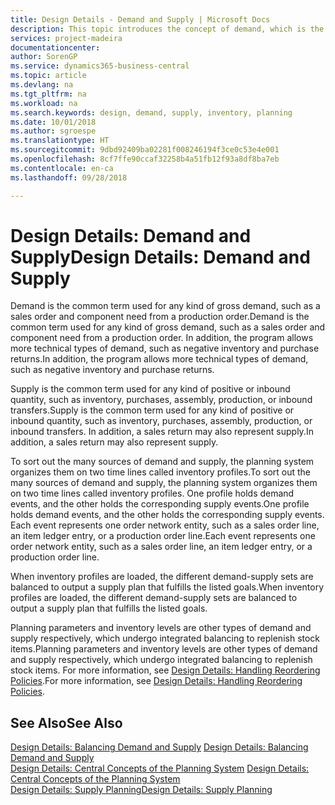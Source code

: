 ```yaml
---
title: Design Details - Demand and Supply | Microsoft Docs
description: This topic introduces the concept of demand, which is the common term used for any kind of gross demand, such as a sales order and component need from a production order.
services: project-madeira
documentationcenter: 
author: SorenGP
ms.service: dynamics365-business-central
ms.topic: article
ms.devlang: na
ms.tgt_pltfrm: na
ms.workload: na
ms.search.keywords: design, demand, supply, inventory, planning
ms.date: 10/01/2018
ms.author: sgroespe
ms.translationtype: HT
ms.sourcegitcommit: 9dbd92409ba02281f008246194f3ce0c53e4e001
ms.openlocfilehash: 8cf7ffe90ccaf32258b4a51fb12f93a8df8ba7eb
ms.contentlocale: en-ca
ms.lasthandoff: 09/28/2018

---
```

# <a name="design-details-demand-and-supply"></a><span data-ttu-id="7d9c2-103">Design Details: Demand and Supply</span><span class="sxs-lookup"><span data-stu-id="7d9c2-103">Design Details: Demand and Supply</span></span>
<span data-ttu-id="7d9c2-104">Demand is the common term used for any kind of gross demand, such as a sales order and component need from a production order.</span><span class="sxs-lookup"><span data-stu-id="7d9c2-104">Demand is the common term used for any kind of gross demand, such as a sales order and component need from a production order.</span></span> <span data-ttu-id="7d9c2-105">In addition, the program allows more technical types of demand, such as negative inventory and purchase returns.</span><span class="sxs-lookup"><span data-stu-id="7d9c2-105">In addition, the program allows more technical types of demand, such as negative inventory and purchase returns.</span></span>  
  
<span data-ttu-id="7d9c2-106">Supply is the common term used for any kind of positive or inbound quantity, such as inventory, purchases, assembly, production, or inbound transfers.</span><span class="sxs-lookup"><span data-stu-id="7d9c2-106">Supply is the common term used for any kind of positive or inbound quantity, such as inventory, purchases, assembly, production, or inbound transfers.</span></span> <span data-ttu-id="7d9c2-107">In addition, a sales return may also represent supply.</span><span class="sxs-lookup"><span data-stu-id="7d9c2-107">In addition, a sales return may also represent supply.</span></span>  
  
<span data-ttu-id="7d9c2-108">To sort out the many sources of demand and supply, the planning system organizes them on two time lines called inventory profiles.</span><span class="sxs-lookup"><span data-stu-id="7d9c2-108">To sort out the many sources of demand and supply, the planning system organizes them on two time lines called inventory profiles.</span></span> <span data-ttu-id="7d9c2-109">One profile holds demand events, and the other holds the corresponding supply events.</span><span class="sxs-lookup"><span data-stu-id="7d9c2-109">One profile holds demand events, and the other holds the corresponding supply events.</span></span> <span data-ttu-id="7d9c2-110">Each event represents one order network entity, such as a sales order line, an item ledger entry, or a production order line.</span><span class="sxs-lookup"><span data-stu-id="7d9c2-110">Each event represents one order network entity, such as a sales order line, an item ledger entry, or a production order line.</span></span>  
  
<span data-ttu-id="7d9c2-111">When inventory profiles are loaded, the different demand-supply sets are balanced to output a supply plan that fulfills the listed goals.</span><span class="sxs-lookup"><span data-stu-id="7d9c2-111">When inventory profiles are loaded, the different demand-supply sets are balanced to output a supply plan that fulfills the listed goals.</span></span>  
  
<span data-ttu-id="7d9c2-112">Planning parameters and inventory levels are other types of demand and supply respectively, which undergo integrated balancing to replenish stock items.</span><span class="sxs-lookup"><span data-stu-id="7d9c2-112">Planning parameters and inventory levels are other types of demand and supply respectively, which undergo integrated balancing to replenish stock items.</span></span> <span data-ttu-id="7d9c2-113">For more information, see [Design Details: Handling Reordering Policies](design-details-handling-reordering-policies.md).</span><span class="sxs-lookup"><span data-stu-id="7d9c2-113">For more information, see [Design Details: Handling Reordering Policies](design-details-handling-reordering-policies.md).</span></span>  
  
## <a name="see-also"></a><span data-ttu-id="7d9c2-114">See Also</span><span class="sxs-lookup"><span data-stu-id="7d9c2-114">See Also</span></span>  
<span data-ttu-id="7d9c2-115">[Design Details: Balancing Demand and Supply](design-details-balancing-demand-and-supply.md) </span><span class="sxs-lookup"><span data-stu-id="7d9c2-115">[Design Details: Balancing Demand and Supply](design-details-balancing-demand-and-supply.md) </span></span>  
<span data-ttu-id="7d9c2-116">[Design Details: Central Concepts of the Planning System](design-details-central-concepts-of-the-planning-system.md) </span><span class="sxs-lookup"><span data-stu-id="7d9c2-116">[Design Details: Central Concepts of the Planning System](design-details-central-concepts-of-the-planning-system.md) </span></span>  
[<span data-ttu-id="7d9c2-117">Design Details: Supply Planning</span><span class="sxs-lookup"><span data-stu-id="7d9c2-117">Design Details: Supply Planning</span></span>](design-details-supply-planning.md)
